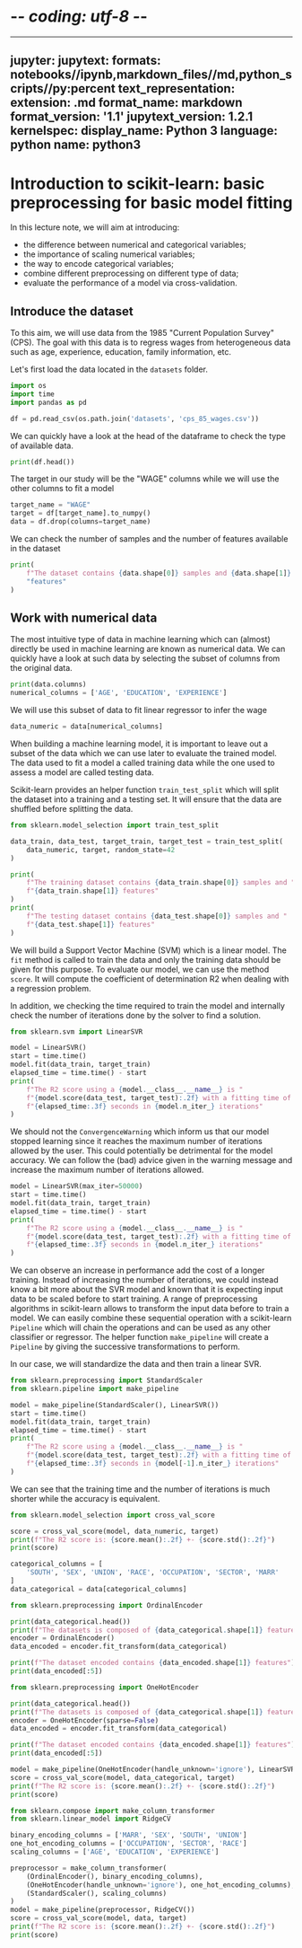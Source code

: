 # -*- coding: utf-8 -*-
---
jupyter:
  jupytext:
    formats: notebooks//ipynb,markdown_files//md,python_scripts//py:percent
    text_representation:
      extension: .md
      format_name: markdown
      format_version: '1.1'
      jupytext_version: 1.2.1
  kernelspec:
    display_name: Python 3
    language: python
    name: python3
---

# Introduction to scikit-learn: basic preprocessing for basic model fitting

In this lecture note, we will aim at introducing:
* the difference between numerical and categorical variables;
* the importance of scaling numerical variables;
* the way to encode categorical variables;
* combine different preprocessing on different type of data;
* evaluate the performance of a model via cross-validation.


## Introduce the dataset

To this aim, we will use data from the 1985 "Current Population Survey"
(CPS). The goal with this data is to regress wages from heterogeneous data
such as age, experience, education, family information, etc.

Let's first load the data located in the `datasets` folder.

```python deletable=true editable=true
import os
import time
import pandas as pd

df = pd.read_csv(os.path.join('datasets', 'cps_85_wages.csv'))
```

We can quickly have a look at the head of the dataframe to check the type
of available data.

```python deletable=true editable=true
print(df.head())
```

The target in our study will be the "WAGE" columns while we will use the
other columns to fit a model

```python deletable=true editable=true
target_name = "WAGE"
target = df[target_name].to_numpy()
data = df.drop(columns=target_name)
```

We can check the number of samples and the number of features available in
the dataset

```python deletable=true editable=true
print(
    f"The dataset contains {data.shape[0]} samples and {data.shape[1]} "
    "features"
)
```

## Work with numerical data

The most intuitive type of data in machine learning which can (almost)
directly be used in machine learning are known as numerical data. We can
quickly have a look at such data by selecting the subset of columns from
the original data.

```python deletable=true editable=true
print(data.columns)
numerical_columns = ['AGE', 'EDUCATION', 'EXPERIENCE']
```

We will use this subset of data to fit linear regressor to infer the wage

```python deletable=true editable=true
data_numeric = data[numerical_columns]
```

When building a machine learning model, it is important to leave out a
subset of the data which we can use later to evaluate the trained model.
The data used to fit a model a called training data while the one used to
assess a model are called testing data.

Scikit-learn provides an helper function `train_test_split` which will
split the dataset into a training and a testing set. It will ensure that
the data are shuffled before splitting the data.

```python deletable=true editable=true
from sklearn.model_selection import train_test_split

data_train, data_test, target_train, target_test = train_test_split(
    data_numeric, target, random_state=42
)

print(
    f"The training dataset contains {data_train.shape[0]} samples and "
    f"{data_train.shape[1]} features"
)
print(
    f"The testing dataset contains {data_test.shape[0]} samples and "
    f"{data_test.shape[1]} features"
)
```

We will build a Support Vector Machine (SVM) which is a linear model. The
`fit` method is called to train the data and only the training data should
be given for this purpose.
To evaluate our model, we can use the method `score`. It will compute the
coefficient of determination R2 when dealing with a regression problem.

In addition, we checking the time required to train the model and internally
check the number of iterations done by the solver to find a solution.
```python deletable=true editable=true
from sklearn.svm import LinearSVR

model = LinearSVR()
start = time.time()
model.fit(data_train, target_train)
elapsed_time = time.time() - start
print(
    f"The R2 score using a {model.__class__.__name__} is "
    f"{model.score(data_test, target_test):.2f} with a fitting time of "
    f"{elapsed_time:.3f} seconds in {model.n_iter_} iterations"
)
```

We should not the `ConvergenceWarning` which inform us that our model stopped
learning since it reaches the maximum number of iterations allowed by the
user. This could potentially be detrimental for the model accuracy. We can
follow the (bad) advice given in the warning message and increase the maximum
number of iterations allowed.

```python deletable=true editable=true
model = LinearSVR(max_iter=50000)
start = time.time()
model.fit(data_train, target_train)
elapsed_time = time.time() - start
print(
    f"The R2 score using a {model.__class__.__name__} is "
    f"{model.score(data_test, target_test):.2f} with a fitting time of "
    f"{elapsed_time:.3f} seconds in {model.n_iter_} iterations"
)
```

We can observe an increase in performance add the cost of a longer training.
Instead of increasing the number of iterations, we could instead know a bit
more about the SVR model and known that it is expecting input data to be
scaled before to start training. A range of preprocessing algorithms in
scikit-learn allows to transform the input data before to train a model.
We can easily combine these sequential operation with a scikit-learn
`Pipeline` which will chain the operations and can be used as any other
classifier or regressor. The helper function `make_pipeline` will create
a `Pipeline` by giving the successive transformations to perform.

In our case, we will standardize the data and then train a linear SVR.

```python deletable=true editable=true
from sklearn.preprocessing import StandardScaler
from sklearn.pipeline import make_pipeline

model = make_pipeline(StandardScaler(), LinearSVR())
start = time.time()
model.fit(data_train, target_train)
elapsed_time = time.time() - start
print(
    f"The R2 score using a {model.__class__.__name__} is "
    f"{model.score(data_test, target_test):.2f} with a fitting time of "
    f"{elapsed_time:.3f} seconds in {model[-1].n_iter_} iterations"
)
```

We can see that the training time and the number of iterations is much
shorter while the accuracy is equivalent.

```python
from sklearn.model_selection import cross_val_score

score = cross_val_score(model, data_numeric, target)
print(f"The R2 score is: {score.mean():.2f} +- {score.std():.2f}")
print(score)
```

```python
categorical_columns = [
    'SOUTH', 'SEX', 'UNION', 'RACE', 'OCCUPATION', 'SECTOR', 'MARR'
]
data_categorical = data[categorical_columns]
```

```python
from sklearn.preprocessing import OrdinalEncoder

print(data_categorical.head())
print(f"The datasets is composed of {data_categorical.shape[1]} features")
encoder = OrdinalEncoder()
data_encoded = encoder.fit_transform(data_categorical)

print(f"The dataset encoded contains {data_encoded.shape[1]} features")
print(data_encoded[:5])
```

```python
from sklearn.preprocessing import OneHotEncoder

print(data_categorical.head())
print(f"The datasets is composed of {data_categorical.shape[1]} features")
encoder = OneHotEncoder(sparse=False)
data_encoded = encoder.fit_transform(data_categorical)

print(f"The dataset encoded contains {data_encoded.shape[1]} features")
print(data_encoded[:5])
```

```python
model = make_pipeline(OneHotEncoder(handle_unknown='ignore'), LinearSVR())
score = cross_val_score(model, data_categorical, target)
print(f"The R2 score is: {score.mean():.2f} +- {score.std():.2f}")
print(score)
```


```python
from sklearn.compose import make_column_transformer
from sklearn.linear_model import RidgeCV

binary_encoding_columns = ['MARR', 'SEX', 'SOUTH', 'UNION']
one_hot_encoding_columns = ['OCCUPATION', 'SECTOR', 'RACE']
scaling_columns = ['AGE', 'EDUCATION', 'EXPERIENCE']

preprocessor = make_column_transformer(
    (OrdinalEncoder(), binary_encoding_columns),
    (OneHotEncoder(handle_unknown='ignore'), one_hot_encoding_columns),
    (StandardScaler(), scaling_columns)
)
model = make_pipeline(preprocessor, RidgeCV())
score = cross_val_score(model, data, target)
print(f"The R2 score is: {score.mean():.2f} +- {score.std():.2f}")
print(score)
```


```python

```
